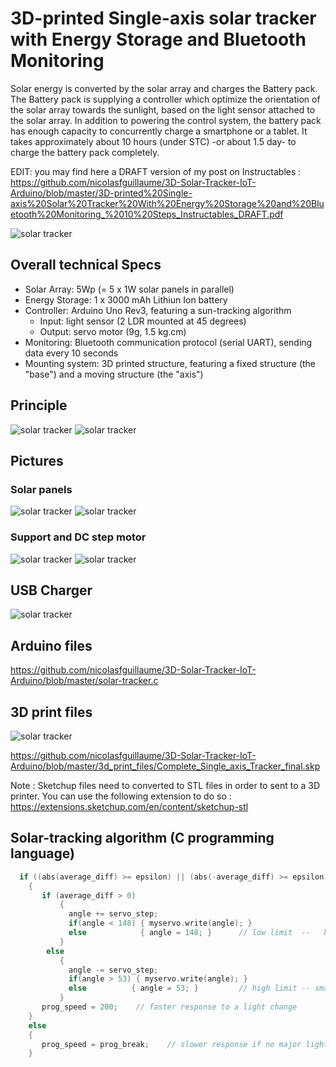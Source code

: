 # 3D-printed Single-axis solar tracker with Energy Storage and Bluetooth Monitoring

Solar energy is converted by the solar array and charges the Battery pack. The Battery pack is supplying a controller which optimize the orientation of the solar array towards the sunlight, based on the light sensor attached to the solar array. In addition to powering the control system, the battery pack has enough capacity to concurrently charge a smartphone or a tablet. It takes approximately about 10 hours (under STC) -or about 1.5 day- to charge the battery pack completely.

EDIT: you may find here a DRAFT version of my post on Instructables :  
https://github.com/nicolasfguillaume/3D-Solar-Tracker-IoT-Arduino/blob/master/3D-printed%20Single-axis%20Solar%20Tracker%20With%20Energy%20Storage%20and%20Bluetooth%20Monitoring_%2010%20Steps_Instructables_DRAFT.pdf

![solar tracker](https://github.com/nicolasfguillaume/solar-tracker-iot-arduino/blob/master/solar-tracker-3.jpg)

## Overall technical Specs

- Solar Array: 5Wp (= 5 x 1W solar panels in parallel)
- Energy Storage: 1 x 3000 mAh Lithiun Ion battery
- Controller: Arduino Uno Rev3, featuring a sun-tracking algorithm
  * Input: light sensor (2 LDR mounted at 45 degrees)
  * Output: servo motor (9g, 1.5 kg.cm)
- Monitoring: Bluetooth communication protocol (serial UART), sending data every 10 seconds
- Mounting system: 3D printed structure, featuring a fixed structure (the "base") and a moving structure (the "axis")

## Principle

![solar tracker](https://github.com/nicolasfguillaume/3D-Solar-Tracker-IoT-Arduino/blob/master/principle.jpg)
![solar tracker](https://github.com/nicolasfguillaume/solar-tracker-iot-arduino/blob/master/solar-tracker.jpg)

## Pictures

### Solar panels

![solar tracker](https://github.com/nicolasfguillaume/3D-Solar-Tracker-IoT-Arduino/blob/master/photos/solar_panels_front.jpg)
![solar tracker](https://github.com/nicolasfguillaume/3D-Solar-Tracker-IoT-Arduino/blob/master/photos/solar_panel_back.jpg)

### Support and DC step motor

![solar tracker](https://github.com/nicolasfguillaume/3D-Solar-Tracker-IoT-Arduino/blob/master/photos/support.jpg)
![solar tracker](https://github.com/nicolasfguillaume/3D-Solar-Tracker-IoT-Arduino/blob/master/photos/support_step_motor.jpg)

## USB Charger

![solar tracker](https://github.com/nicolasfguillaume/3D-Solar-Tracker-IoT-Arduino/blob/master/usb_charger.jpeg)

## Arduino files

https://github.com/nicolasfguillaume/3D-Solar-Tracker-IoT-Arduino/blob/master/solar-tracker.c

## 3D print files

![solar tracker](https://github.com/nicolasfguillaume/solar-tracker-iot-arduino/blob/master/solar-tracker-2.jpg)

https://github.com/nicolasfguillaume/3D-Solar-Tracker-IoT-Arduino/blob/master/3d_print_files/Complete_Single_axis_Tracker_final.skp

Note : Sketchup files need to converted to STL files in order to sent to a 3D printer. You can use the following extension to do so : https://extensions.sketchup.com/en/content/sketchup-stl

## Solar-tracking algorithm (C programming language)

```c
  if ((abs(average_diff) >= epsilon) || (abs(-average_diff) >= epsilon))
    {
       if (average_diff > 0)
           {
             angle += servo_step;
             if(angle < 148) { myservo.write(angle); }
             else            { angle = 148; }      // low limit  --   high number is lower -- modify the design of structure to allow lower
           }
        else  
           {
             angle -= servo_step;
             if(angle > 53) { myservo.write(angle); }
             else          { angle = 53; }         // high limit -- small number is higher 
           }
       prog_speed = 200;    // faster response to a light change
    }
    else
    {
       prog_speed = prog_break;    // slower response if no major light change
    }
```
